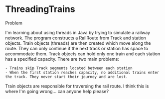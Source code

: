 # ThreadingTrains


Problem

I'm learning about using threads in Java by trying to simulate a railway network. The program constructs a RailRoute 
from Track and station objects. Train objects (threads) are then created which move along the route. They can only continue 
if the next track or station has space to accommodate them. Track objects can hold only one train and each station has a 
specified capacity. There are two main problems:

    - Trains skip Track segments located between each station
    - When the first station reaches capacity, no additional trains enter the track. They never start their journey and are lost.

Train objects are responsible for traversing the rail route. I think this is where I'm going wrong... can anyone help please? 
